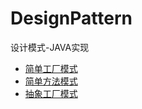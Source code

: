 # DesignPattern
设计模式-JAVA实现
* [简单工厂模式](src/main/java/io/designpattern/demos/factorypattern/ProductFactory.java)
* [简单方法模式](src/main/java/io/designpattern/demos/simplefactorypattern/Factory.java)
* [抽象工厂模式](src/main/java/io/designpattern/demos/simplefactorypattern/Factory.java)